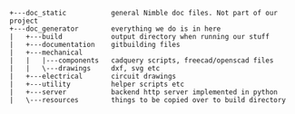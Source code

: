 
    +---doc_static           general Nimble doc files. Not part of our project
    +---doc_generator        everything we do is in here
    |   +---build            output directory when running our stuff
    |   +---documentation    gitbuilding files
    |   +---mechanical       
    |   |   |---components   cadquery scripts, freecad/openscad files
    |   |   \---drawings     dxf, svg etc
    |   +---electrical       circuit drawings
    |   +---utility          helper scripts etc
    |   +---server           backend http server implemented in python
    |   \---resources        things to be copied over to build directory
